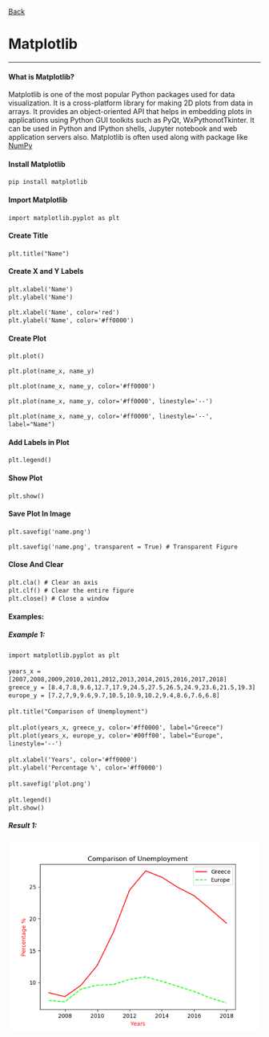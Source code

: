 [Back](../libraries.md)

# Matplotlib
---

#### What is Matplotlib?
Matplotlib is one of the most popular Python packages used for data visualization. It is a cross-platform library for making 2D plots from data in arrays. It provides an object-oriented API that helps in embedding plots in applications using Python GUI toolkits such as PyQt, WxPythonotTkinter. It can be used in Python and IPython shells, Jupyter notebook and web application servers also.
Matplotlib is often used along with package  like [NumPy](numpy.md)

#### Install Matplotlib 
~~~~
pip install matplotlib
~~~~

#### Import Matplotlib
~~~~
import matplotlib.pyplot as plt
~~~~

#### Create Title
~~~~
plt.title("Name")
~~~~

#### Create X and Y Labels
~~~~
plt.xlabel('Name')
plt.ylabel('Name')
~~~~
~~~~
plt.xlabel('Name', color='red')
plt.ylabel('Name', color='#ff0000')
~~~~

#### Create Plot
~~~~
plt.plot()
~~~~
~~~~
plt.plot(name_x, name_y)
~~~~
~~~~
plt.plot(name_x, name_y, color='#ff0000')
~~~~
~~~~
plt.plot(name_x, name_y, color='#ff0000', linestyle='--')
~~~~
~~~~
plt.plot(name_x, name_y, color='#ff0000', linestyle='--', label="Name")
~~~~

#### Add Labels in Plot
~~~~
plt.legend()
~~~~

#### Show Plot
~~~~
plt.show()
~~~~

#### Save Plot In Image
~~~~
plt.savefig('name.png')
~~~~
~~~~
plt.savefig('name.png', transparent = True) # Transparent Figure
~~~~

#### Close And Clear
~~~~
plt.cla() # Clear an axis
plt.clf() # Clear the entire figure
plt.close() # Close a window
~~~~

#### Examples:

##### Example 1:
~~~~
import matplotlib.pyplot as plt

years_x = [2007,2008,2009,2010,2011,2012,2013,2014,2015,2016,2017,2018]
greece_y = [8.4,7.8,9.6,12.7,17.9,24.5,27.5,26.5,24.9,23.6,21.5,19.3]
europe_y = [7.2,7,9,9.6,9.7,10.5,10.9,10.2,9.4,8.6,7.6,6.8]

plt.title("Comparison of Unemployment")

plt.plot(years_x, greece_y, color='#ff0000', label="Greece")
plt.plot(years_x, europe_y, color='#00ff00', label="Europe", linestyle='--')

plt.xlabel('Years', color='#ff0000')
plt.ylabel('Percentage %', color='#ff0000')

plt.savefig('plot.png')

plt.legend()
plt.show()
~~~~
##### Result 1:
![](matplotlib_example_1.png)
~~~~

~~~~